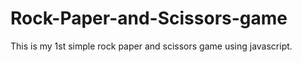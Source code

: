 # Rock-Paper-and-Scissors-game
This is my 1st  simple rock paper and scissors game using javascript.
